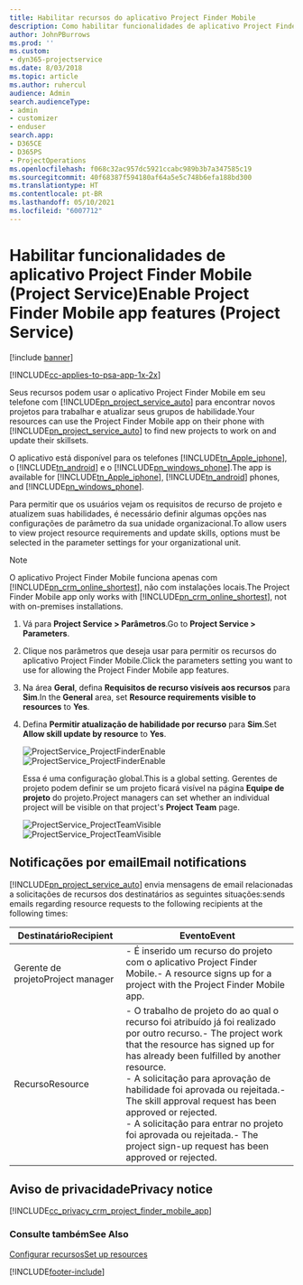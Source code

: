 ```yaml
---
title: Habilitar recursos do aplicativo Project Finder Mobile
description: Como habilitar funcionalidades de aplicativo Project Finder Mobile do Project Service
author: JohnPBurrows
ms.prod: ''
ms.custom:
- dyn365-projectservice
ms.date: 8/03/2018
ms.topic: article
ms.author: ruhercul
audience: Admin
search.audienceType:
- admin
- customizer
- enduser
search.app:
- D365CE
- D365PS
- ProjectOperations
ms.openlocfilehash: f068c32ac957dc5921ccabc989b3b7a347585c19
ms.sourcegitcommit: 40f68387f594180af64a5e5c748b6efa188bd300
ms.translationtype: HT
ms.contentlocale: pt-BR
ms.lasthandoff: 05/10/2021
ms.locfileid: "6007712"
---
```

# <a name="enable-project-finder-mobile-app-features-project-service"></a><span data-ttu-id="59d0b-103">Habilitar funcionalidades de aplicativo Project Finder Mobile (Project Service)</span><span class="sxs-lookup"><span data-stu-id="59d0b-103">Enable Project Finder Mobile app features (Project Service)</span></span>

[!include [banner](../includes/psa-now-project-operations.md)]

[!INCLUDE[cc-applies-to-psa-app-1x-2x](../includes/cc-applies-to-psa-app-1x-2x.md)]

<span data-ttu-id="59d0b-104">Seus recursos podem usar o aplicativo Project Finder Mobile em seu telefone com [!INCLUDE[pn_project_service_auto](../includes/pn-project-service-auto.md)] para encontrar novos projetos para trabalhar e atualizar seus grupos de habilidade.</span><span class="sxs-lookup"><span data-stu-id="59d0b-104">Your resources can use the Project Finder Mobile app on their phone with [!INCLUDE[pn_project_service_auto](../includes/pn-project-service-auto.md)] to find new projects to work on and update their skillsets.</span></span>  
  
 <span data-ttu-id="59d0b-105">O aplicativo está disponível para os telefones [!INCLUDE[tn_Apple_iphone](../includes/tn-apple-iphone.md)], o [!INCLUDE[tn_android](../includes/tn-android.md)] e o [!INCLUDE[pn_windows_phone](../includes/pn-windows-phone.md)].</span><span class="sxs-lookup"><span data-stu-id="59d0b-105">The app is available for [!INCLUDE[tn_Apple_iphone](../includes/tn-apple-iphone.md)], [!INCLUDE[tn_android](../includes/tn-android.md)] phones, and [!INCLUDE[pn_windows_phone](../includes/pn-windows-phone.md)].</span></span>  
    
 <span data-ttu-id="59d0b-106">Para permitir que os usuários vejam os requisitos de recurso de projeto e atualizem suas habilidades, é necessário definir algumas opções nas configurações de parâmetro da sua unidade organizacional.</span><span class="sxs-lookup"><span data-stu-id="59d0b-106">To allow users to view project resource requirements and update skills, options must be selected in the parameter settings for your organizational unit.</span></span>
  
> [!NOTE]
>  <span data-ttu-id="59d0b-107">O aplicativo Project Finder Mobile funciona apenas com [!INCLUDE[pn_crm_online_shortest](../includes/pn-crm-online-shortest.md)], não com instalações locais.</span><span class="sxs-lookup"><span data-stu-id="59d0b-107">The Project Finder Mobile app only works with [!INCLUDE[pn_crm_online_shortest](../includes/pn-crm-online-shortest.md)], not with on-premises installations.</span></span>  
  
1. <span data-ttu-id="59d0b-108">Vá para **Project Service > Parâmetros**.</span><span class="sxs-lookup"><span data-stu-id="59d0b-108">Go to **Project Service > Parameters**.</span></span>  
  
2. <span data-ttu-id="59d0b-109">Clique nos parâmetros que deseja usar para permitir os recursos do aplicativo Project Finder Mobile.</span><span class="sxs-lookup"><span data-stu-id="59d0b-109">Click the parameters setting you want to use for allowing the Project Finder Mobile app features.</span></span>  
  
3. <span data-ttu-id="59d0b-110">Na área **Geral**, defina **Requisitos de recurso visíveis aos recursos** para **Sim**.</span><span class="sxs-lookup"><span data-stu-id="59d0b-110">In the **General** area, set **Resource requirements visible to resources** to **Yes**.</span></span>  
  
4. <span data-ttu-id="59d0b-111">Defina **Permitir atualização de habilidade por recurso** para **Sim**.</span><span class="sxs-lookup"><span data-stu-id="59d0b-111">Set **Allow skill update by resource** to **Yes**.</span></span>  
  
   <span data-ttu-id="59d0b-112">![ProjectService_ProjectFinderEnable](../psa/media/project-service-project-finder-enable.png "ProjectService_ProjectFinderEnable")</span><span class="sxs-lookup"><span data-stu-id="59d0b-112">![ProjectService_ProjectFinderEnable](../psa/media/project-service-project-finder-enable.png "ProjectService_ProjectFinderEnable")</span></span>  
  
   <span data-ttu-id="59d0b-113">Essa é uma configuração global.</span><span class="sxs-lookup"><span data-stu-id="59d0b-113">This is a global setting.</span></span> <span data-ttu-id="59d0b-114">Gerentes de projeto podem definir se um projeto ficará visível na página **Equipe de projeto** do projeto.</span><span class="sxs-lookup"><span data-stu-id="59d0b-114">Project managers can set whether an individual project will be visible on that project's **Project Team** page.</span></span>  
  
   <span data-ttu-id="59d0b-115">![ProjectService_ProjectTeamVisible](../psa/media/project-service-project-team-visible.png "ProjectService_ProjectTeamVisible")</span><span class="sxs-lookup"><span data-stu-id="59d0b-115">![ProjectService_ProjectTeamVisible](../psa/media/project-service-project-team-visible.png "ProjectService_ProjectTeamVisible")</span></span>  
  
## <a name="email-notifications"></a><span data-ttu-id="59d0b-116">Notificações por email</span><span class="sxs-lookup"><span data-stu-id="59d0b-116">Email notifications</span></span>  
 [!INCLUDE[pn_project_service_auto](../includes/pn-project-service-auto.md)] <span data-ttu-id="59d0b-117">envia mensagens de email relacionadas a solicitações de recursos dos destinatários as seguintes situações:</span><span class="sxs-lookup"><span data-stu-id="59d0b-117">sends emails regarding resource requests to the following recipients at the following times:</span></span>  
  
|<span data-ttu-id="59d0b-118">Destinatário</span><span class="sxs-lookup"><span data-stu-id="59d0b-118">Recipient</span></span>|<span data-ttu-id="59d0b-119">Evento</span><span class="sxs-lookup"><span data-stu-id="59d0b-119">Event</span></span>|  
|---------------|-----------|  
|<span data-ttu-id="59d0b-120">Gerente de projeto</span><span class="sxs-lookup"><span data-stu-id="59d0b-120">Project manager</span></span>|<span data-ttu-id="59d0b-121">- É inserido um recurso do projeto com o aplicativo Project Finder Mobile.</span><span class="sxs-lookup"><span data-stu-id="59d0b-121">- A resource signs up for a project with the Project Finder Mobile app.</span></span>|  
|<span data-ttu-id="59d0b-122">Recurso</span><span class="sxs-lookup"><span data-stu-id="59d0b-122">Resource</span></span>|<span data-ttu-id="59d0b-123">- O trabalho de projeto do ao qual o recurso foi atribuído já foi realizado por outro recurso.</span><span class="sxs-lookup"><span data-stu-id="59d0b-123">- The project work that the resource has signed up for has already been fulfilled by another resource.</span></span><br /><span data-ttu-id="59d0b-124">- A solicitação para aprovação de habilidade foi aprovada ou rejeitada.</span><span class="sxs-lookup"><span data-stu-id="59d0b-124">- The skill approval request has been approved or rejected.</span></span><br /><span data-ttu-id="59d0b-125">- A solicitação para entrar no projeto foi aprovada ou rejeitada.</span><span class="sxs-lookup"><span data-stu-id="59d0b-125">- The project sign-up request has been approved or rejected.</span></span>|  
  
## <a name="privacy-notice"></a><span data-ttu-id="59d0b-126">Aviso de privacidade</span><span class="sxs-lookup"><span data-stu-id="59d0b-126">Privacy notice</span></span>  
 [!INCLUDE[cc_privacy_crm_project_finder_mobile_app](../includes/cc-privacy-crm-project-finder-mobile-app.md)]  
  
### <a name="see-also"></a><span data-ttu-id="59d0b-127">Consulte também</span><span class="sxs-lookup"><span data-stu-id="59d0b-127">See Also</span></span>  
 [<span data-ttu-id="59d0b-128">Configurar recursos</span><span class="sxs-lookup"><span data-stu-id="59d0b-128">Set up resources</span></span>](../psa/set-up-resources.md)


[!INCLUDE[footer-include](../includes/footer-banner.md)]